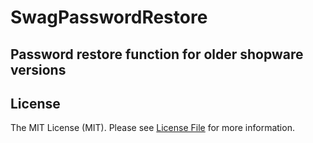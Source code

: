 # SwagPasswordRestore

## Password restore function for older shopware versions

## License

The MIT License (MIT). Please see [License File](LICENSE) for more information.
